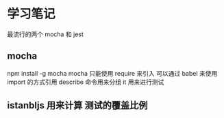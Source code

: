 # 学习笔记

最流行的两个 mocha 和 jest

## mocha 
npm install -g mocha
mocha 只能使用 require 来引入
可以通过 babel 来使用 import 的方式引用
describe 命令用来分组 it 用来进行测试

## istanbljs 用来计算 测试的覆盖比例